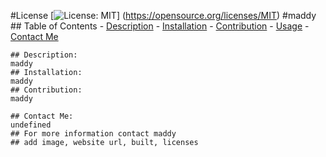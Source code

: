 
  #License [![License: MIT](https://img.shields.io/badge/License-MIT-yellow.svg)]
  (https://opensource.org/licenses/MIT)
  #maddy
    ## Table of Contents
    - [Description](#maddy)
    - [Installation](#maddy)
    - [Contribution](#maddy)
    - [Usage](#maddy)
    - [Contact Me](#undefined)

    ## Description:
    maddy
    ## Installation:
    maddy
    ## Contribution:
    maddy
    
    ## Contact Me:
    undefined
    ## For more information contact maddy
    ## add image, website url, built, licenses


